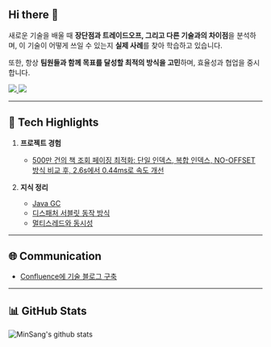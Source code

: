 ## Hi there 👋

새로운 기술을 배울 때 **장단점과 트레이드오프, 그리고 다른 기술과의 차이점**을 분석하며, 이 기술이 어떻게 쓰일 수 있는지 **실제 사례**를 찾아 학습하고 있습니다.

또한, 항상 **팀원들과 함께 목표를 달성할 최적의 방식을 고민**하며, 효율성과 협업을 중시합니다.

<a href="https://babgeuleus.tistory.com/" target="_blank">
  <img src="https://img.shields.io/badge/Tech%20Blog-000000?style=for-the-badge&logo=Tistory&logoColor=FFFFFF"/>
</a>
<a href="https://evoblog.life/" target="_blank">
  <img src="https://img.shields.io/badge/TIL-Blog-000000?style=for-the-badge&logo=BookStack&logoColor=FFFFFF"/>
</a>

---

## 🔧 Tech Highlights

1. **프로젝트 경험**
   - [500만 건의 책 조회 페이징 최적화: 단일 인덱스, 복합 인덱스, NO-OFFSET 방식 비교 후, 2.6s에서 0.44ms로 속도 개선](https://babgeuleus.tistory.com/entry/page-perfomance-improve)

2. **지식 정리**
   - [Java GC](https://evoblog.life/series/Garbage-Collection/)
   - [디스패처 서블릿 동작 방식](https://evoblog.life/dispatcher-servlet/)
   - [멀티스레드와 동시성](https://evoblog.life/series/%EB%A9%80%ED%8B%B0%EC%8A%A4%EB%A0%88%EB%93%9C%EC%99%80-%EB%8F%99%EC%8B%9C%EC%84%B1/)

---

## 🌐 Communication
- [Confluence에 기술 블로그 구축](https://azure-capston.atlassian.net/wiki/spaces/AT/overview?homepageId=491740)

---

## 📊 GitHub Stats
![MinSang's github stats](https://github-readme-stats.vercel.app/api?username=minsang-alt&show_icons=true&theme=tokyonight)
